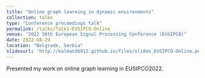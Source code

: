 ```yaml
---
title: "Online graph learning in dynamic environments"
collection: talks
type: "Conference proceedings talk"
permalink: /talks/Talk1-EUSIPCO-Online
venue: "2022 30th European Signal Processing Conference (EUSIPCO)"
date: 2022-08-29
location: "Belgrade, Serbia"
slidesurl: 'http://kalman36912.github.io/files/slides_EUSIPCO-Online.pdf'
---
```

Presented my work on online graph learning in EUSIPCO2022.

